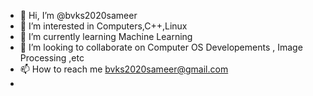 - 👋 Hi, I’m @bvks2020sameer
- 👀 I’m interested in Computers,C++,Linux 
- 🌱 I’m currently learning Machine Learning 
- 💞️ I’m looking to collaborate on Computer OS Developements , Image Processing ,etc
- 📫 How to reach me bvks2020sameer@gmail.com
- 

<!---
bvks2020sameer/bvks2020sameer is a ✨ special ✨ repository because its `README.md` (this file) appears on your GitHub profile.
You can click the Preview link to take a look at your changes.
--->

